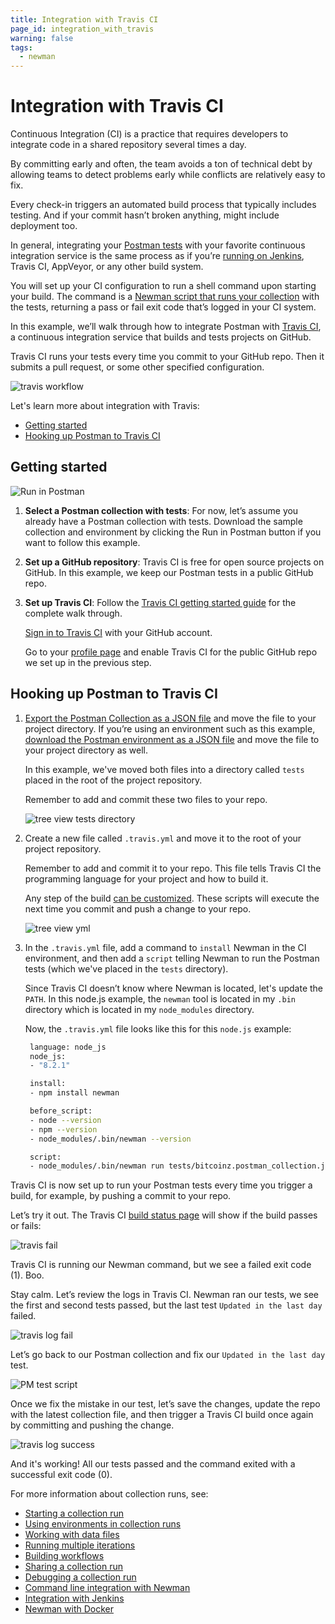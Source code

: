 ```yaml
---
title: Integration with Travis CI
page_id: integration_with_travis
warning: false
tags:
  - newman
---
```


# Integration with Travis CI

Continuous Integration \(CI\) is a practice that requires developers to integrate code in a shared repository several times a day.

By committing early and often, the team avoids a ton of technical debt by allowing teams to detect problems early while conflicts are relatively easy to fix.

Every check-in triggers an automated build process that typically includes testing. And if your commit hasn’t broken anything, might include deployment too.

In general, integrating your [Postman tests](/postman/scripts/test_scripts.md) with your favorite continuous integration service is the same process as if you’re [running on Jenkins](/postman/collection_runs/integration_with_jenkins.md), Travis CI, AppVeyor, or any other build system.

You will set up your CI configuration to run a shell command upon starting your build. The command is a [Newman script that runs your collection](/postman/collection_runs/command_line_integration_with_newman.md) with the tests, returning a pass or fail exit code that’s logged in your CI system.

In this example, we’ll walk through how to integrate Postman with [Travis CI](https://travis-ci.org/), a continuous integration service that builds and tests projects on GitHub.

Travis CI runs your tests every time you commit to your GitHub repo. Then it submits a pull request, or some other specified configuration.

![travis workflow](https://s3.amazonaws.com/postman-static-getpostman-com/postman-docs/travis_workflow.png)

Let's learn more about integration with Travis:

* [Getting started](integration_with_travis.md#getting-started)
* [Hooking up Postman to Travis CI](integration_with_travis.md#hooking-up-postman-to-travis-ci)

## Getting started

![Run in Postman](https://run.pstmn.io/button.svg)

1. **Select a Postman collection with tests**: For now, let’s assume you already have a Postman collection with tests. Download the sample collection and environment by clicking the Run in Postman button if you want to follow this example.
2. **Set up a GitHub repository**: Travis CI is free for open source projects on GitHub. In this example, we keep our Postman tests in a public GitHub repo.
3. **Set up Travis CI**: Follow the [Travis CI getting started guide](https://docs.travis-ci.com/user/getting-started) for the complete walk through.

   [Sign in to Travis CI](https://travis-ci.org/auth) with your GitHub account.

   Go to your [profile page](https://travis-ci.org/profile) and enable Travis CI for the public GitHub repo we set up in the previous step.

## Hooking up Postman to Travis CI

1. [Export the Postman Collection as a JSON file](https://github.com/kaustavdm/postman-docs-test/tree/b9c2cefa916197b408de633b2ecb1d256acf0a06/docs/postman/collections/data_formats/README.md#exporting-and-importing-postman-data) and move the file to your project directory. If you’re using an environment such as this example, [download the Postman environment as a JSON file](https://github.com/kaustavdm/postman-docs-test/tree/b9c2cefa916197b408de633b2ecb1d256acf0a06/docs/postman/environments_and_globals/manage_environments/README.md#manage-environments) and move the file to your project directory as well.

   In this example, we've moved both files into a directory called `tests` placed in the root of the project repository.

   Remember to add and commit these two files to your repo.

   ![tree view tests directory](https://s3.amazonaws.com/postman-static-getpostman-com/postman-docs/travis_tree.png)

2. Create a new file called `.travis.yml` and move it to the root of your project repository.

   Remember to add and commit it to your repo. This file tells Travis CI the programming language for your project and how to build it.

   Any step of the build [can be customized](https://docs.travis-ci.com/user/customizing-the-build). These scripts will execute the next time you commit and push a change to your repo.

   ![tree view yml](https://s3.amazonaws.com/postman-static-getpostman-com/postman-docs/travis_tree_yml.png)

3. In the `.travis.yml` file, add a command to `install` Newman in the CI environment, and then add a `script` telling Newman to run the Postman tests \(which we've placed in the `tests` directory\).

   Since Travis CI doesn’t know where Newman is located, let's update the `PATH`. In this node.js example, the `newman` tool is located in my `.bin` directory which is located in my `node_modules` directory.

   Now, the `.travis.yml` file looks like this for this `node.js` example:

   ```bash
    language: node_js
    node_js:
    - "8.2.1"

    install:
    - npm install newman

    before_script:
    - node --version
    - npm --version
    - node_modules/.bin/newman --version

    script:
    - node_modules/.bin/newman run tests/bitcoinz.postman_collection.json -e tests/tests.postman_environment.json
   ```

Travis CI is now set up to run your Postman tests every time you trigger a build, for example, by pushing a commit to your repo.

Let’s try it out. The Travis CI [build status page](https://travis-ci.org/) will show if the build passes or fails:

![travis fail](https://s3.amazonaws.com/postman-static-getpostman-com/postman-docs/travis_fail.png)

Travis CI is running our Newman command, but we see a failed exit code \(1\). Boo.

Stay calm. Let’s review the logs in Travis CI. Newman ran our tests, we see the first and second tests passed, but the last test `Updated in the last day` failed.

![travis log fail](https://s3.amazonaws.com/postman-static-getpostman-com/postman-docs/travis_log_fail.png)

Let’s go back to our Postman collection and fix our `Updated in the last day` test.

![PM test script](https://s3.amazonaws.com/postman-static-getpostman-com/postman-docs/WS-get-information95.png)

Once we fix the mistake in our test, let’s save the changes, update the repo with the latest collection file, and then trigger a Travis CI build once again by committing and pushing the change.

![travis log success](https://s3.amazonaws.com/postman-static-getpostman-com/postman-docs/travis_log_success.png)

And it's working! All our tests passed and the command exited with a successful exit code \(0\).

For more information about collection runs, see:

* [Starting a collection run](/postman/collection_runs/starting_a_collection_run.md)
* [Using environments in collection runs](/postman/collection_runs/using_environments_in_collection_runs.md)
* [Working with data files](/postman/collection_runs/working_with_data_files.md)
* [Running multiple iterations](/postman/collection_runs/running_multiple_iterations.md)
* [Building workflows](/postman/collection_runs/building_workflows.md)
* [Sharing a collection run](/postman/collection_runs/sharing_a_collection_run.md)
* [Debugging a collection run](/postman/collection_runs/debugging_a_collection_run.md)
* [Command line integration with Newman](/postman/collection_runs/command_line_integration_with_newman.md)
* [Integration with Jenkins](/postman/collection_runs/integration_with_jenkins.md)
* [Newman with Docker](/postman/collection_runs/newman_with_docker.md)

